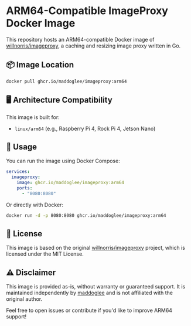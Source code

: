 # ARM64-Compatible ImageProxy Docker Image

This repository hosts an ARM64-compatible Docker image of [willnorris/imageproxy](https://github.com/willnorris/imageproxy), a caching and resizing image proxy written in Go.

## 📦 Image Location
```
docker pull ghcr.io/maddoglee/imageproxy:arm64
```

## 🖥️ Architecture Compatibility
This image is built for:
- `linux/arm64` (e.g., Raspberry Pi 4, Rock Pi 4, Jetson Nano)

## 🚀 Usage
You can run the image using Docker Compose:

```yaml
services:
  imageproxy:
    image: ghcr.io/maddoglee/imageproxy:arm64
    ports:
      - "8080:8080"
```

Or directly with Docker:
```bash
docker run -d -p 8080:8080 ghcr.io/maddoglee/imageproxy:arm64
```

## 📄 License
This image is based on the original [willnorris/imageproxy](https://github.com/willnorris/imageproxy) project, which is licensed under the MIT License.

## ⚠️ Disclaimer
This image is provided as-is, without warranty or guaranteed support. It is maintained independently by [maddoglee](https://github.com/maddoglee) and is not affiliated with the original author.

Feel free to open issues or contribute if you'd like to improve ARM64 support!

